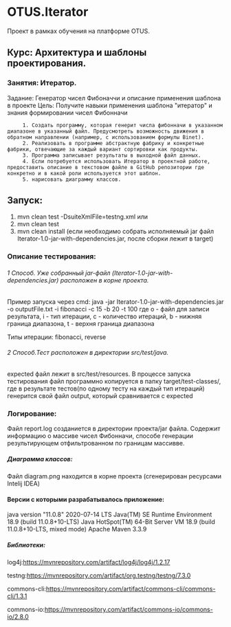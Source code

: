 # OTUS.Iterator
Проект в рамках обучения на платформе OTUS.

## Курс: Архитектура и шаблоны проектирования.

### Занятия: Итератор.

Задание: Генератор чисел Фибоначчи и описание применения шаблона в проекте
         Цель: Получите навыки применения шаблона "итератор" и знания формировании чисел Фибонначи
         
         1. Создать программу, которая генерит числа фибонначи в указанном диапазоне в указанный файл. Предусмотреть возможность движения в обратном направлении (например, с использованием формулы Binet).
         2. Реализовать в программе абстрактную фабрику и конкретные фабрики, отвечающие за каждый вариант сортировки как продукты.
         3. Программа записывает результаты в выходной файл данных.
         4. Если потребуется использовать Итератор в проектной работе, предоставить описание в текстовом файле в GitHub репозитории где конкретно и в какой роли используется этот шаблон.
         5. нарисовать диаграмму классов.
         
## Запуск:
1. mvn clean test -DsuiteXmlFile=testng.xml 
    или
2. mvn clean test
3. mvn clean install (если необходимо собрать исполняемый jar файл Iterator-1.0-jar-with-dependencies.jar, после сборки лежит в target)

### Описание тестирования:
###### 1 Способ. Уже собранный jar-файл (Iterator-1.0-jar-with-dependencies.jar) расположен в корне проекта.
Пример запуска через cmd:  java -jar Iterator-1.0-jar-with-dependencies.jar -o outputFile.txt -i fibonacci -c 15 -b 20 -t 100
где о - файл для записи результата, i - тип итерации, с - количество итераций, b - нижняя граница диапазона, t - верхня граница диапазона

Типы итерации: fibonacci, reverse

###### 2 Способ.Тест расположен в директории src/test/java.
expected файл лежит в src/test/resources.
В процессе запуска тестирования файл программно копируется в папку target/test-classes/,
где в результате тестов(по одному тесту на каждый тип итераций) генерится свой файл output, который сравнивается с expected

### Логирование: 
Файл report.log созданиется в директории проекта/jar файла.
Содержит информацию о массиве чисел Фибонначи, способе генерации результирующем отфильтрованном по границам массивве.

##### Диаграмма классов:
Файл diagram.png находится в корне проекта (сгенерирован ресурсами Intelij IDEA)

#### Версии с которыми разрабатывалось приложение:

java version "11.0.8" 2020-07-14 LTS
Java(TM) SE Runtime Environment 18.9 (build 11.0.8+10-LTS)
Java HotSpot(TM) 64-Bit Server VM 18.9 (build 11.0.8+10-LTS, mixed mode)
Apache Maven 3.3.9

##### Библиотеки:

log4j:https://mvnrepository.com/artifact/log4j/log4j/1.2.17

testng:https://mvnrepository.com/artifact/org.testng/testng/7.3.0

commons-cli:https://mvnrepository.com/artifact/commons-cli/commons-cli/1.3.1

commons-io:https://mvnrepository.com/artifact/commons-io/commons-io/2.8.0
